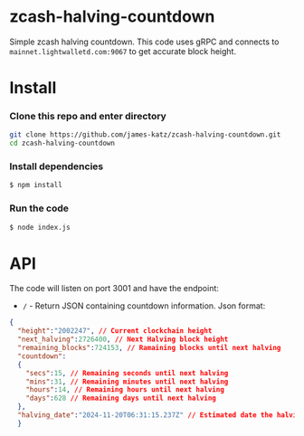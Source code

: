 # zcash-halving-countdown
Simple zcash halving countdown.
This code uses gRPC and connects to `mainnet.lightwalletd.com:9067` to get accurate block height.
# Install
### Clone this repo and enter directory
```sh
git clone https://github.com/james-katz/zcash-halving-countdown.git
cd zcash-halving-countdown
```
### Install dependencies
```sh
$ npm install
```

### Run the code
```sh
$ node index.js
```

# API
The code will listen on port 3001 and have the endpoint:
- `/` - Return JSON containing countdown information.
Json format:
```json
{
  "height":"2002247", // Current clockchain height
  "next_halving":2726400, // Next Halving block height
  "remaining_blocks":724153, // Ramaining blocks until next halving
  "countdown":
  {
    "secs":15, // Remaining seconds until next halving
    "mins":31, // Remaining minutes until next halving
    "hours":14, // Remaining hours until next halving
    "days":628 // Remaining days until next halving
  },
  "halving_date":"2024-11-20T06:31:15.237Z" // Estimated date the halving will occur
  }
